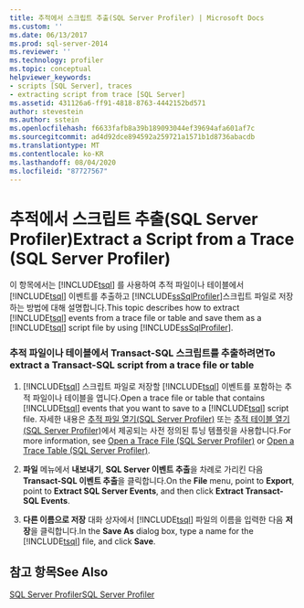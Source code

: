 ```yaml
---
title: 추적에서 스크립트 추출(SQL Server Profiler) | Microsoft Docs
ms.custom: ''
ms.date: 06/13/2017
ms.prod: sql-server-2014
ms.reviewer: ''
ms.technology: profiler
ms.topic: conceptual
helpviewer_keywords:
- scripts [SQL Server], traces
- extracting script from trace [SQL Server]
ms.assetid: 431126a6-ff91-4818-8763-4442152bd571
author: stevestein
ms.author: sstein
ms.openlocfilehash: f6633fafb8a39b189093044ef39694afa601af7c
ms.sourcegitcommit: ad4d92dce894592a259721a1571b1d8736abacdb
ms.translationtype: MT
ms.contentlocale: ko-KR
ms.lasthandoff: 08/04/2020
ms.locfileid: "87727567"
---
```

# <a name="extract-a-script-from-a-trace-sql-server-profiler"></a><span data-ttu-id="25da5-102">추적에서 스크립트 추출(SQL Server Profiler)</span><span class="sxs-lookup"><span data-stu-id="25da5-102">Extract a Script from a Trace (SQL Server Profiler)</span></span>
  <span data-ttu-id="25da5-103">이 항목에서는 [!INCLUDE[tsql](../../includes/tsql-md.md)] 를 사용하여 추적 파일이나 테이블에서 [!INCLUDE[tsql](../../includes/tsql-md.md)] 이벤트를 추출하고 [!INCLUDE[ssSqlProfiler](../../includes/sssqlprofiler-md.md)]스크립트 파일로 저장하는 방법에 대해 설명합니다.</span><span class="sxs-lookup"><span data-stu-id="25da5-103">This topic describes how to extract [!INCLUDE[tsql](../../includes/tsql-md.md)] events from a trace file or table and save them as a [!INCLUDE[tsql](../../includes/tsql-md.md)] script file by using [!INCLUDE[ssSqlProfiler](../../includes/sssqlprofiler-md.md)].</span></span>  
  
### <a name="to-extract-a-transact-sql-script-from-a-trace-file-or-table"></a><span data-ttu-id="25da5-104">추적 파일이나 테이블에서 Transact-SQL 스크립트를 추출하려면</span><span class="sxs-lookup"><span data-stu-id="25da5-104">To extract a Transact-SQL script from a trace file or table</span></span>  
  
1.  <span data-ttu-id="25da5-105">[!INCLUDE[tsql](../../includes/tsql-md.md)] 스크립트 파일로 저장할 [!INCLUDE[tsql](../../includes/tsql-md.md)] 이벤트를 포함하는 추적 파일이나 테이블을 엽니다.</span><span class="sxs-lookup"><span data-stu-id="25da5-105">Open a trace file or table that contains [!INCLUDE[tsql](../../includes/tsql-md.md)] events that you want to save to a [!INCLUDE[tsql](../../includes/tsql-md.md)] script file.</span></span> <span data-ttu-id="25da5-106">자세한 내용은 [추적 파일 열기&#40;SQL Server Profiler&#41;](open-a-trace-file-sql-server-profiler.md) 또는 [추적 테이블 열기&#40;SQL Server Profiler&#41;](open-a-trace-table-sql-server-profiler.md)에서 제공되는 사전 정의된 튜닝 템플릿을 사용합니다.</span><span class="sxs-lookup"><span data-stu-id="25da5-106">For more information, see [Open a Trace File &#40;SQL Server Profiler&#41;](open-a-trace-file-sql-server-profiler.md) or [Open a Trace Table &#40;SQL Server Profiler&#41;](open-a-trace-table-sql-server-profiler.md).</span></span>  
  
2.  <span data-ttu-id="25da5-107">**파일** 메뉴에서 **내보내기**, **SQL Server 이벤트 추출**을 차례로 가리킨 다음 **Transact-SQL 이벤트 추출**을 클릭합니다.</span><span class="sxs-lookup"><span data-stu-id="25da5-107">On the **File** menu, point to **Export**, point to **Extract SQL Server Events**, and then click **Extract Transact-SQL Events**.</span></span>  
  
3.  <span data-ttu-id="25da5-108">**다른 이름으로 저장** 대화 상자에서 [!INCLUDE[tsql](../../includes/tsql-md.md)] 파일의 이름을 입력한 다음 **저장**을 클릭합니다.</span><span class="sxs-lookup"><span data-stu-id="25da5-108">In the **Save As** dialog box, type a name for the [!INCLUDE[tsql](../../includes/tsql-md.md)] file, and click **Save**.</span></span>  
  
## <a name="see-also"></a><span data-ttu-id="25da5-109">참고 항목</span><span class="sxs-lookup"><span data-stu-id="25da5-109">See Also</span></span>  
 [<span data-ttu-id="25da5-110">SQL Server Profiler</span><span class="sxs-lookup"><span data-stu-id="25da5-110">SQL Server Profiler</span></span>](sql-server-profiler.md)  
  
  
